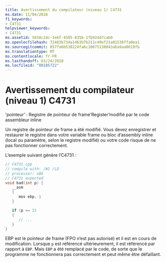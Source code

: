 ```yaml
---
title: Avertissement du compilateur (niveau 1) C4731
ms.date: 11/04/2016
f1_keywords:
- C4731
helpviewer_keywords:
- C4731
ms.assetid: 5658c24c-3e6f-4505-835b-1fb92d47cab0
ms.openlocfilehash: 72483b734a1463b7b211c49ef21a01536ffa0ea1
ms.sourcegitcommit: 857fa6b530224fa6c18675138043aba9aa0619fb
ms.translationtype: MT
ms.contentlocale: fr-FR
ms.lasthandoff: 03/24/2020
ms.locfileid: "80185722"
---
```

# <a name="compiler-warning-level-1-c4731"></a>Avertissement du compilateur (niveau 1) C4731

'pointeur' : Registre de pointeur de frame’Register’modifié par le code assembleur inline

Un registre de pointeur de frame a été modifié. Vous devez enregistrer et restaurer le registre dans votre variable frame ou bloc d’assembly inline (local ou paramètre, selon le registre modifié) ou votre code risque de ne pas fonctionner correctement.

L’exemple suivant génère l’C4731 :

```cpp
// C4731.cpp
// compile with: /W1 /LD
// processor: x86
// C4731 expected
void bad(int p) {
   __asm
   {
      mov ebp, 1
   }

   if (p == 1)
   {
      // ...
   }
}
```

EBP est le pointeur de frame (FPO n’est pas autorisé) et il est en cours de modification. Lorsque `p` est référencé ultérieurement, il est référencé par rapport à `EBP`. Mais `EBP` a été remplacé par le code, de sorte que le programme ne fonctionnera pas correctement et peut même être défaillant.
